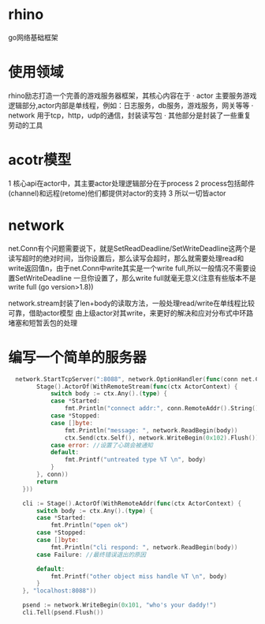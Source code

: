# rhino
go网络基础框架
# 使用领域
rhino励志打造一个完善的游戏服务器框架，其核心内容在于
· actor 主要服务游戏逻辑部分,actor内部是单线程，例如：日志服务，db服务，游戏服务，网关等等
· network 用于tcp，http，udp的通信，封装读写包
· 其他部分是封装了一些重复劳动的工具

# acotr模型
1 核心api在actor中，其主要actor处理逻辑部分在于process
2 process包括邮件(channel)和远程(retome)他们都提供对actor的支持
3 所以一切皆actor


# network
net.Conn有个问题需要说下，就是SetReadDeadline/SetWriteDeadline这两个是读写超时的绝对时间，当你设置后，那么读写会超时，那么就需要处理read和write返回值n，由于net.Conn中write其实是一个write full,所以一般情况不需要设置SetWriteDeadline 一旦你设置了，那么write full就毫无意义(注意有些版本不是write full (go version>1.8))

network.stream封装了len+body的读取方法，一般处理read/write在单线程比较可靠，借助actor模型 由上级actor对其write，来更好的解决和应对分布式中环路堵塞和短暂丢包的处理



# 编写一个简单的服务器
```go
  network.StartTcpServer(":8088", network.OptionHandler(func(conn net.Conn) (err error) {
		Stage().ActorOf(WithRemoteStream(func(ctx ActorContext) {
			switch body := ctx.Any().(type) {
			case *Started:
				fmt.Println("connect addr:", conn.RemoteAddr().String())
			case *Stopped:
			case []byte:
				fmt.Println("message: ", network.ReadBegin(body))
				ctx.Send(ctx.Self(), network.WriteBegin(0x102).Flush())
			case error: //设置了心跳会被通知
			default:
				fmt.Printf("untreated type %T \n", body)
			}
		}, conn))
		return
	}))

	cli := Stage().ActorOf(WithRemoteAddr(func(ctx ActorContext) {
		switch body := ctx.Any().(type) {
		case *Started:
			fmt.Println("open ok")
		case *Stopped:
		case []byte:
			fmt.Println("cli respond: ", network.ReadBegin(body))
		case Failure: //最终错误退出的原因

		default:
			fmt.Printf("other object miss handle %T \n", body)
		}
	}, "localhost:8088"))

	psend := network.WriteBegin(0x101, "who's your daddy!")
	cli.Tell(psend.Flush())
```
